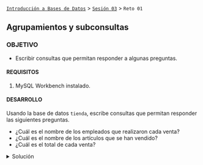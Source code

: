[`Introducción a Bases de Datos`](../../Readme.md) > [`Sesión 03`](../Readme.md) > `Reto 01`
	
## Agrupamientos y subconsultas

### OBJETIVO 

- Escribir consultas que permitan responder a algunas preguntas.

#### REQUISITOS 

1. MySQL Workbench instalado.

#### DESARROLLO

Usando la base de datos `tienda`, escribe consultas que permitan responder las siguientes preguntas.

- ¿Cuál es el nombre de los empleados que realizaron cada venta?
- ¿Cuál es el nombre de los artículos que se han vendido?
- ¿Cuál es el total de cada venta?

<details><summary>Solución</summary>
<p>

- ¿Cuál es el nombre de los empleados que realizaron cada venta?

   ```sql
   SELECT clave, nombre, apellido_paterno
   FROM venta AS v
   JOIN empleado AS e
     ON v.id_empleado = e.id_empleado
   ORDER BY clave;
   ```
   
   ![imagen](imagenes/s3wr11.png)

- ¿Cuál es el nombre de los artículos que se han vendido?

   ```sql
   SELECT clave, nombre
   FROM venta AS v
   JOIN articulo AS a
     ON v.id_articulo = a.id_articulo
   ORDER BY clave;
   ```
   
   ![imagen](imagenes/s3wr12.png)
   
- ¿Cuál es el total de cada venta?

   ```sql
   SELECT clave, round(sum(precio),2) AS total
   FROM venta AS v
   JOIN articulo AS a
     ON v.id_articulo = a.id_articulo
   GROUP BY clave
   ORDER BY clave;
   ```
   ![imagen](imagenes/s3wr13.png) 

</p>
</details> 
